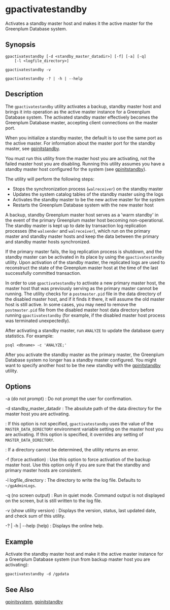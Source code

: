 # gpactivatestandby 

Activates a standby master host and makes it the active master for the Greenplum Database system.

## Synopsis 

```
gpactivatestandby [-d <standby_master_datadir>] [-f] [-a] [-q] 
    [-l <logfile_directory>]

gpactivatestandby -v 

gpactivatestandby -? | -h | --help
```

## Description 

The `gpactivatestandby` utility activates a backup, standby master host and brings it into operation as the active master instance for a Greenplum Database system. The activated standby master effectively becomes the Greenplum Database master, accepting client connections on the master port.

When you initialize a standby master, the default is to use the same port as the active master. For information about the master port for the standby master, see [gpinitstandby](gpinitstandby.html).

You must run this utility from the master host you are activating, not the failed master host you are disabling. Running this utility assumes you have a standby master host configured for the system \(see [gpinitstandby](gpinitstandby.html)\).

The utility will perform the following steps:

-   Stops the synchronization process \(`walreceiver`\) on the standby master
-   Updates the system catalog tables of the standby master using the logs
-   Activates the standby master to be the new active master for the system
-   Restarts the Greenplum Database system with the new master host

A backup, standby Greenplum master host serves as a 'warm standby' in the event of the primary Greenplum master host becoming non-operational. The standby master is kept up to date by transaction log replication processes \(the `walsender` and `walreceiver`\), which run on the primary master and standby master hosts and keep the data between the primary and standby master hosts synchronized.

If the primary master fails, the log replication process is shutdown, and the standby master can be activated in its place by using the `gpactivatestandby` utility. Upon activation of the standby master, the replicated logs are used to reconstruct the state of the Greenplum master host at the time of the last successfully committed transaction.

In order to use `gpactivatestandby` to activate a new primary master host, the master host that was previously serving as the primary master cannot be running. The utility checks for a `postmaster.pid` file in the data directory of the disabled master host, and if it finds it there, it will assume the old master host is still active. In some cases, you may need to remove the `postmaster.pid` file from the disabled master host data directory before running `gpactivatestandby` \(for example, if the disabled master host process was terminated unexpectedly\).

After activating a standby master, run `ANALYZE` to update the database query statistics. For example:

```
psql <dbname> -c 'ANALYZE;'
```

After you activate the standby master as the primary master, the Greenplum Database system no longer has a standby master configured. You might want to specify another host to be the new standby with the [gpinitstandby](gpinitstandby.html) utility.

## Options 

-a \(do not prompt\)
:   Do not prompt the user for confirmation.

-d standby\_master\_datadir
:   The absolute path of the data directory for the master host you are activating.

:   If this option is not specified, `gpactivatestandby` uses the value of the `MASTER_DATA_DIRECTORY` environment variable setting on the master host you are activating. If this option is specified, it overrides any setting of `MASTER_DATA_DIRECTORY`.

:   If a directory cannot be determined, the utility returns an error.

-f \(force activation\)
:   Use this option to force activation of the backup master host. Use this option only if you are sure that the standby and primary master hosts are consistent.

-l logfile\_directory
:   The directory to write the log file. Defaults to `~/gpAdminLogs`.

-q \(no screen output\)
:   Run in quiet mode. Command output is not displayed on the screen, but is still written to the log file.

-v \(show utility version\)
:   Displays the version, status, last updated date, and check sum of this utility.

-? \| -h \| --help \(help\)
:   Displays the online help.

## Example 

Activate the standby master host and make it the active master instance for a Greenplum Database system \(run from backup master host you are activating\):

```
gpactivatestandby -d /gpdata
```

## See Also 

[gpinitsystem](gpinitsystem.html), [gpinitstandby](gpinitstandby.html)

